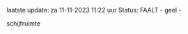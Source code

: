 laatste update: 
za 11-11-2023 11:22   uur 
Status: FAALT - geel - 
<div class="service Y">schijfruimte</div>